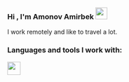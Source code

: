 ### Hi , I'm Amonov Amirbek <img src="https://media.giphy.com/media/hvRJCLFzcasrR4ia7z/giphy.gif" width="27px">

I work remotely and like to travel a lot.

### Languages and tools I work with:

<code><img src="https://www.citypng.com/public/uploads/small/11664330368ob5h372ielvkzxwwqhffufkhe7kff0em7t6bwyqb84ygvjuzqhj29jopkhbg86ucwyupqz7wy9eyq9fkmwtfs5viahwbrkhvnaqd.png" width="30px"></code>

